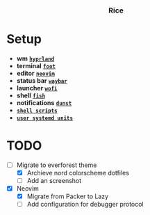 <div align="center">

### Rice

</div>

# Setup
- **wm** [**`hyprland`**](https://github.com/fakeowl1/dotfiles/tree/main/.config/hypr)
- **terminal** [**`foot`**](https://github.com/fakeowl1/dotfiles/tree/main/.config/foot)
- **editor** [**`neovim`**](https://github.com/fakeowl1/dotfiles/tree/main/.config/nvim)
- **status bar** [**`waybar`**](https://github.com/fakeowl1/dotfiles/tree/main/.config/waybar)
- **launcher** [**`wofi`**](https://github.com/fakeowl1/dotfiles/tree/main/.config/wofi)
- **shell** [**`fish`**](https://github.com/fakeowl1/dotfiles/tree/main/.config/fish)
- **notifications** [**`dunst`**](https://github.com/fakeowl1/dotfiles/tree/main/.config/dunst)
- [**`shell scripts`**](https://github.com/fakeowl1/dotfiles/tree/main/.config/scripts)
- [**`user systemd units`**](https://github.com/fakeowl1/dotfiles/tree/main/.config/systemd/user)


# TODO

- [ ] Migrate to everforest theme
    - [x] Archieve nord colorscheme dotfiles
    - [ ] Add an screenshot

- [x] Neovim
    - [x] Migrate from Packer to Lazy
    - [ ] Add configuration for debugger protocol
